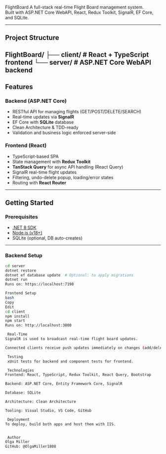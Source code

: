 FlightBoard
A full-stack real-time Flight Board management system.  
Built with ASP.NET Core WebAPI, React, Redux Toolkit, SignalR, EF Core, and SQLite.

---

## Project Structure

FlightBoard/
├── client/ # React + TypeScript frontend
└── server/ # ASP.NET Core WebAPI backend
---
## Features

### Backend (ASP.NET Core)
- RESTful API for managing flights (GET/POST/DELETE/SEARCH)
- Real-time updates via **SignalR**
- EF Core with **SQLite** database
- Clean Architecture & TDD-ready
- Validation and business logic enforced server-side

### Frontend (React)
- TypeScript-based SPA
- State management with **Redux Toolkit**
- **TanStack Query** for async API handling (React Query)
- SignalR real-time flight updates
- Filtering, undo-delete popup, loading/error states
- Routing with **React Router**
---
## Getting Started

### Prerequisites

- [.NET 8 SDK](https://dotnet.microsoft.com/en-us/download)
- [Node.js (v18+)](https://nodejs.org/)
- SQLite (optional, DB auto-creates)

---

### Backend Setup

```bash
cd server
dotnet restore
dotnet ef database update  # Optional: to apply migrations
dotnet run
Runs on: https://localhost:7198

Frontend Setup
bash
Copy
Edit
cd client
npm install
npm start
Runs on: http://localhost:3000

 Real-Time
SignalR is used to broadcast real-time flight board updates.

Connected clients receive push updates immediately on changes (add/delete/search).

 Testing
 xUnit tests for backend and component tests for frontend.

 Technologies
Frontend: React, TypeScript, Redux Toolkit, React Query, Bootstrap

Backend: ASP.NET Core, Entity Framework Core, SignalR

Database: SQLite

Architecture: Clean Architecture

Tooling: Visual Studio, VS Code, GitHub

 Deployment
To deploy, build both apps and host them with IIS.


 Author
Olga Miller
GitHub: @OlgaMiller1808
